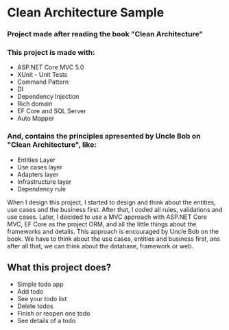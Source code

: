 # Clean Architecture Sample
### Project made after reading the book "Clean Architecture"

### This project is made with:

* ASP.NET Core MVC 5.0
* XUnit - Unit Tests
* Command Pattern
* DI
* Dependency Injection
* Rich domain
* EF Core and SQL Server
* Auto Mapper

### And, contains the principles apresented by Uncle Bob on "Clean Architecture", like:
* Entities Layer
* Use cases layer
* Adapters layer
* Infrastructure layer
* Dependency rule

When I design this project, I started to design and think about the entities, use cases and the business first. After that, I coded all rules, validations and use cases. Later, I decided to use a MVC approach with ASP.NET Core MVC, EF Core as the project ORM, and all the little things about the frameworks and details. This approach is encouraged by Uncle Bob on the book. We have to think about the use cases, entities and business first, ans after all that, we can think about the database, framework or web.

## What this project does?
* Simple todo app
* Add todo
* See your todo list
* Delete todos
* Finish or reopen one todo
* See details of a todo
